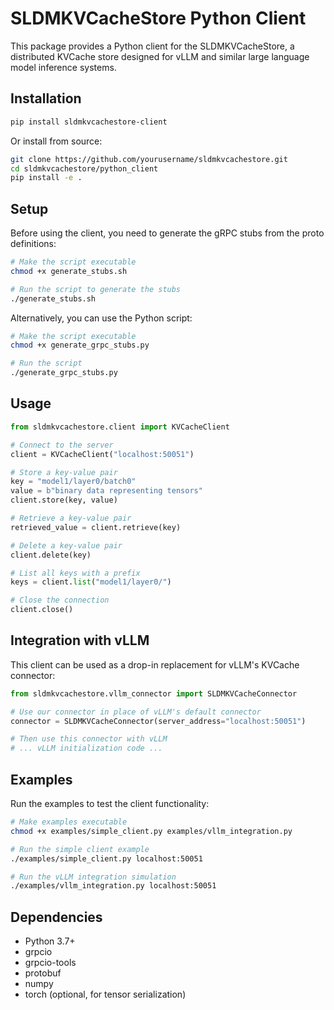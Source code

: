 # SLDMKVCacheStore Python Client

This package provides a Python client for the SLDMKVCacheStore, a distributed KVCache store designed for vLLM and similar large language model inference systems.

## Installation

```bash
pip install sldmkvcachestore-client
```

Or install from source:

```bash
git clone https://github.com/yourusername/sldmkvcachestore.git
cd sldmkvcachestore/python_client
pip install -e .
```

## Setup

Before using the client, you need to generate the gRPC stubs from the proto definitions:

```bash
# Make the script executable
chmod +x generate_stubs.sh

# Run the script to generate the stubs
./generate_stubs.sh
```

Alternatively, you can use the Python script:

```bash
# Make the script executable
chmod +x generate_grpc_stubs.py

# Run the script
./generate_grpc_stubs.py
```

## Usage

```python
from sldmkvcachestore.client import KVCacheClient

# Connect to the server
client = KVCacheClient("localhost:50051")

# Store a key-value pair
key = "model1/layer0/batch0"
value = b"binary data representing tensors"
client.store(key, value)

# Retrieve a key-value pair
retrieved_value = client.retrieve(key)

# Delete a key-value pair
client.delete(key)

# List all keys with a prefix
keys = client.list("model1/layer0/")

# Close the connection
client.close()
```

## Integration with vLLM

This client can be used as a drop-in replacement for vLLM's KVCache connector:

```python
from sldmkvcachestore.vllm_connector import SLDMKVCacheConnector

# Use our connector in place of vLLM's default connector
connector = SLDMKVCacheConnector(server_address="localhost:50051")

# Then use this connector with vLLM
# ... vLLM initialization code ...
```

## Examples

Run the examples to test the client functionality:

```bash
# Make examples executable
chmod +x examples/simple_client.py examples/vllm_integration.py

# Run the simple client example
./examples/simple_client.py localhost:50051

# Run the vLLM integration simulation
./examples/vllm_integration.py localhost:50051
```

## Dependencies

- Python 3.7+
- grpcio
- grpcio-tools
- protobuf
- numpy
- torch (optional, for tensor serialization) 